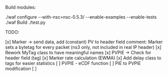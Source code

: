 Build modules:

./waf configure --with-nsc=nsc-0.5.3/ --enable-examples --enable-tests
./waf Build
./test.py


TODO:

[x] Marker -> send data, add (constant) PV to header field
	comment: Marker sets a bytetag for every packet (ns3 only, not included in real IP header)
[x] Rework MyTag class to have meaningful names
[x] PVPIE -> Check for header field (tag)
[x] Marker rate calculation (EWMA)
[x] Add delay class to tags for easier statistics
[ ] PVPIE - eCDF function
[ ] PIE to PVPIE modification
[ ]
